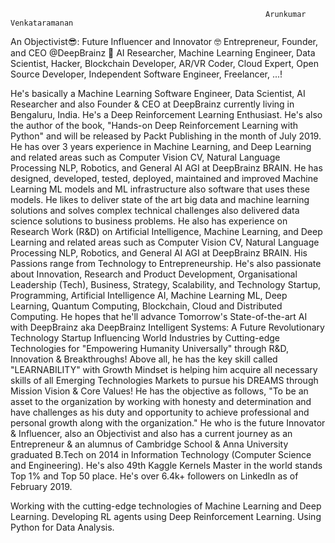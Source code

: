                                                              Arunkumar Venkataramanan

An Objectivist😎: Future Influencer and Innovator 🤓 Entrepreneur, Founder, and CEO @DeepBrainz 🤖 AI Researcher, Machine Learning Engineer, Data Scientist, Hacker, Blockchain Developer, AR/VR Coder, Cloud Expert, Open Source Developer, Independent Software Engineer, Freelancer, ...!

He's basically a Machine Learning Software Engineer, Data Scientist, AI Researcher and also Founder & CEO at DeepBrainz currently living in Bengaluru, India. He's a Deep Reinforcement Learning Enthusiast. He's also the author of the book, "Hands-on Deep Reinforcement Learning with Python" and will be released by Packt Publishing in the month of July 2019. He has over 3 years experience in Machine Learning, and Deep Learning and related areas such as Computer Vision CV, Natural Language Processing NLP, Robotics, and General AI AGI at DeepBrainz BRAIN. He has designed, developed, tested, deployed, maintained and improved Machine Learning ML models and ML infrastructure also software that uses these models. He likes to deliver state of the art big data and machine learning solutions and solves complex technical challenges also delivered data science solutions to business problems. He also has experience on Research Work (R&D) on Artificial Intelligence, Machine Learning, and Deep Learning and related areas such as Computer Vision CV, Natural Language Processing NLP, Robotics, and General AI AGI at DeepBrainz BRAIN. His Passions range from Technology to Entrepreneurship. He's also passionate about Innovation, Research and Product Development, Organisational Leadership (Tech), Business, Strategy, Scalability, and Technology Startup, Programming, Artificial Intelligence AI, Machine Learning ML, Deep Learning, Quantum Computing, Blockchain, Cloud and Distributed Computing. He hopes that he'll advance Tomorrow's State-of-the-art AI with DeepBrainz aka DeepBrainz Intelligent Systems: A Future Revolutionary Technology Startup Influencing World Industries by Cutting-edge Technologies for "Empowering Humanity Universally" through R&D, Innovation & Breakthroughs! Above all, he has the key skill called "LEARNABILITY" with Growth Mindset is helping him acquire all necessary skills of all Emerging Technologies Markets to pursue his DREAMS through Mission Vision & Core Values! He has the objective as follows, "To be an asset to the organization by working with honesty and determination and have challenges as his duty and opportunity to achieve professional and personal growth along with the organization." He who is the future Innovator & Influencer, also an Objectivist and also has a current journey as an Entrepreneur & an alumnus of Cambridge School & Anna University graduated B.Tech on 2014 in Information Technology (Computer Science and Engineering). He's also 49th Kaggle Kernels Master in the world stands Top 1% and Top 50 place. He's over 6.4k+ followers on LinkedIn as of February 2019.

Working with the cutting-edge technologies of Machine Learning and Deep Learning. Developing RL agents using Deep Reinforcement Learning. Using Python for Data Analysis.

